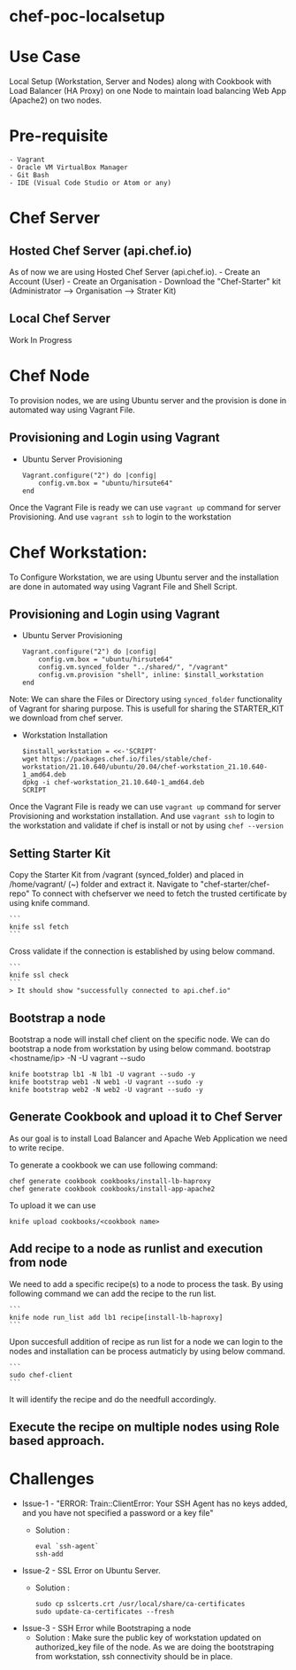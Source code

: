 # chef-poc-localsetup
# Use Case 
Local Setup (Workstation, Server and Nodes) along with Cookbook with Load Balancer (HA Proxy) on one Node to maintain load balancing Web App (Apache2) on two nodes.

# Pre-requisite
    - Vagrant
    - Oracle VM VirtualBox Manager
    - Git Bash
    - IDE (Visual Code Studio or Atom or any)

# Chef Server
## Hosted Chef Server (api.chef.io)
As of now we are using Hosted Chef Server (api.chef.io).
    - Create an Account (User)
    - Create an Organisation
    - Download the "Chef-Starter" kit (Administrator --> Organisation --> Strater Kit)
## Local Chef Server
Work In Progress

# Chef Node
To provision nodes, we are using Ubuntu server and the provision is done in automated way using Vagrant File.

## Provisioning and Login using Vagrant
-   Ubuntu Server Provisioning

    ```vagrantfile 
    Vagrant.configure("2") do |config|
        config.vm.box = "ubuntu/hirsute64"
    end
    ```
Once the Vagrant File is ready we can use ```vagrant up``` command for server Provisioning. And use ```vagrant ssh``` to login to the workstation 

# Chef Workstation:
To Configure Workstation, we are using Ubuntu server and the installation are done in automated way using Vagrant File and Shell Script.

## Provisioning and Login using Vagrant
-   Ubuntu Server Provisioning

    ```vagrantfile 
    Vagrant.configure("2") do |config|
        config.vm.box = "ubuntu/hirsute64"
        config.vm.synced_folder "../shared/", "/vagrant"
        config.vm.provision "shell", inline: $install_workstation
    end
    ```
Note: We can share the Files or Directory using ```synced_folder``` functionality of Vagrant for sharing purpose. This is usefull for sharing the STARTER_KIT we download from chef server.

- Workstation Installation

    ```shell
    $install_workstation = <<-'SCRIPT'
    wget https://packages.chef.io/files/stable/chef-workstation/21.10.640/ubuntu/20.04/chef-workstation_21.10.640-1_amd64.deb
    dpkg -i chef-workstation_21.10.640-1_amd64.deb
    SCRIPT
    ```
Once the Vagrant File is ready we can use ```vagrant up``` command for server Provisioning and workstation installation.
And use ```vagrant ssh``` to login to the workstation and validate if chef is install or not by using ```chef --version```

## Setting Starter Kit
Copy the Starter Kit from /vagrant (synced_folder) and placed in /home/vagrant/ (~) folder and extract it.
Navigate to "chef-starter/chef-repo"
To connect with chefserver we need to fetch the trusted certificate by using knife command.

    ```
    knife ssl fetch
    ```
Cross validate if the connection is established by using below command.

    ```
    knife ssl check
    ```
    > It should show "successfully connected to api.chef.io"

## Bootstrap a node
Bootstrap a node will install chef client on the specific node. We can do bootstrap a node from workstation by using below command.
bootstrap <hostname/ip> -N <Name to Display on Server> -U vagrant --sudo

    knife bootstrap lb1 -N lb1 -U vagrant --sudo -y
    knife bootstrap web1 -N web1 -U vagrant --sudo -y
    knife bootstrap web2 -N web2 -U vagrant --sudo -y

    
## Generate Cookbook and upload it to Chef Server
As our goal is to install Load Balancer and Apache Web Application we need to write recipe.

To generate a cookbook we can use following command:

    chef generate cookbook cookbooks/install-lb-haproxy
    chef generate cookbook cookbooks/install-app-apache2
    
To upload it we can use

    knife upload cookbooks/<cookbook name>


## Add recipe to a  node as runlist and execution from node
We need to add a specific recipe(s) to a node to process the task. By using following command we can add the recipe to the run list.

    ```
    knife node run_list add lb1 recipe[install-lb-haproxy]
    ```
Upon succesfull addition of recipe as run list for a node we can login to the nodes and installation can be process autmaticly by using below command.

    ```
    sudo chef-client
    ```
It will identify the recipe and do the needfull accordingly.

## Execute the recipe on multiple nodes using Role based approach.


# Challenges
    
- Issue-1 - "ERROR: Train::ClientError: Your SSH Agent has no keys added, and you have not specified a password or a key file"
    -   Solution : 

        ```shell
        eval `ssh-agent`
        ssh-add
        ```
- Issue-2 - SSL Error on Ubuntu Server.
    -   Solution :

        ```shell
        sudo cp sslcerts.crt /usr/local/share/ca-certificates
        sudo update-ca-certificates --fresh
        ```
- Issue-3 -  SSH Error while Bootstraping a node
    -   Solution : 
        Make sure the public key of workstation updated on authorized_key file of the node. As we are doing the bootstraping from workstation, ssh connectivity should be in place.
    
